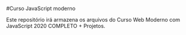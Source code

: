 #Curso JavaScript moderno

Este repositório irá armazena os arquivos do Curso Web Moderno com JavaScript 2020 COMPLETO + Projetos.
